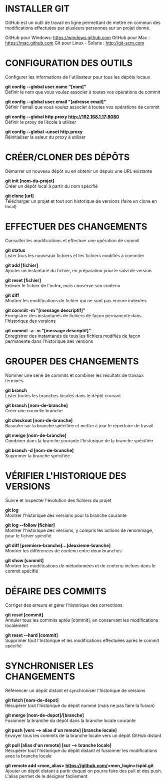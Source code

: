 INSTALLER GIT
=============
GitHub est un outil de travail en ligne permettant de mettre en commun des modifications effectuées par plusieurs personnes sur un projet donné.

GitHub pour Windows: https://windows.github.com
GitHub pour Mac : https://mac.github.com
Git pour Linux - Solaris : http://git-scm.com

CONFIGURATION DES OUTILS
========================
Configurer les informations de l'utilisateur pour tous les dépôts locaux

**git config --global user.name "[nom]"**  
Définir le nom que vous voulez associer à toutes vos opérations de commit

**git config --global user.email "[adresse email]"**  
Définir l'email que vous voulez associer à toutes vos opérations de commit

**git config --global http.proxy http://192.168.1.17:8080**    
Définir le proxy de l’école à utiliser

**git config --global –unset http.proxy**  
Réinitialiser la valeur du proxy à utiliser

CRÉER/CLONER DES DÉPÔTS
=======================
Démarrer un nouveau dépôt ou en obtenir un depuis une URL existante
 
**git init [nom-du-projet]**  
Créer un dépôt local à partir du nom spécifié

**git clone [url]**  
Télécharger un projet et tout son historique de versions (faire un clone en local)

EFFECTUER DES CHANGEMENTS
=========================
Consulter les modifications et effectuer une opération de commit

**git status**  
Lister tous les nouveaux fichiers et les fichiers modifiés à commiter

**git add [fichier]**  
Ajouter un instantané du fichier, en préparation pour le suivi de version

**git reset [fichier]**  
Enlever le fichier de l'index, mais conserve son contenu

**git diff**  
Montrer les modifications de fichier qui ne sont pas encore indexées

**git commit -m "[message descriptif]"**  
Enregistrer des instantanés de fichiers de façon permanente dans l'historique des versions

**git commit -a -m "[message descriptif]"**  
Enregistrer des instantanés de tous les fichiers modifiés de façon permanente dans l'historique des versions

GROUPER DES CHANGEMENTS
=======================
Nommer une série de commits et combiner les résultats de travaux terminés

**git branch**  
Lister toutes les branches locales dans le dépôt courant

**git branch [nom-de-branche]**  
Créer une nouvelle branche

**git checkout [nom-de-branche]**  
Basculer sur la branche spécifiée et mettre à jour le répertoire de travail

**git merge [nom-de-branche]**  
Combiner dans la branche courante l'historique de la branche spécifiée

**git branch -d [nom-de-branche]**  
Supprimer la branche spécifiée

VÉRIFIER L'HISTORIQUE DES VERSIONS
==================================
Suivre et inspecter l'évolution des fichiers du projet

**git log**  
Montrer l'historique des versions pour la branche courante

**git log --follow [fichier]**  
Montrer l'historique des versions, y compris les actions de renommage, pour le fichier spécifié

**git diff [premiere-branche]...[deuxieme-branche]**  
Montrer les différences de contenu entre deux branches

**git show [commit]**  
Montrer les modifications de métadonnées et de contenu inclues dans le commit spécifié

DÉFAIRE DES COMMITS
===================
Corriger des erreurs et gérer l'historique des corrections

**git reset [commit]**  
Annuler tous les commits après [commit], en conservant les modifications localement

**git reset --hard [commit]**  
Supprimer tout l'historique et les modifications effectuées après le commit spécifié

SYNCHRONISER LES CHANGEMENTS
============================
Référencer un dépôt distant et synchroniser l'historique de versions

**git fetch [nom-de-depot]**  
Récupérer tout l'historique du dépôt nommé (mais ne pas faire la fusion)

**git merge [nom-de-depot]/[branche]**  
Fusionner la branche du dépôt dans la branche locale courante

**git push [vers --> alias d'un remote] [branche locale]**  
Envoyer tous les commits de la branche locale vers un dépôt GitHub distant

**git pull [alias d'un remote] [sur --> branche locale]**  
Récupérer tout l'historique du dépôt distant et fusionner les modifications avec la branche locale

**git remote add <mon_alias> https://github.com/<mon_login>/spid.git**  
Ajouter un dépôt distant à partir duquel on pourra faire des pull et des push. L'alias permet de le désigner facilement.
